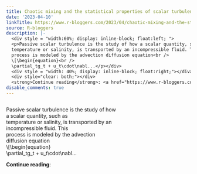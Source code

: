 ```yaml
---
title: Chaotic mixing and the statistical properties of scalar turbulence
date: '2023-04-10'
linkTitle: https://www.r-bloggers.com/2023/04/chaotic-mixing-and-the-statistical-properties-of-scalar-turbulence/
source: R-bloggers
description: |-
  <div style = "width:60%; display: inline-block; float:left; ">
  <p>Passive scalar turbulence is the study of how a scalar quantity, such as<br />
  temperature or salinity, is transported by an incompressible fluid. This<br />
  process is modeled by the advection diffusion equation<br />
  \[\begin{equation}<br />
  \partial_tg_t + u_t\cdot\nabl...</p></div>
  <div style = "width: 40%; display: inline-block; float:right;"></div>
  <div style="clear: both;"></div>
  <strong>Continue reading</strong>: <a href="https://www.r-bloggers.com/2023/04/chaotic-mixing-and-the-statistical-properties-of-scalar-turbulenc ...
disable_comments: true
---
```

<div style = "width:60%; display: inline-block; float:left; ">
<p>Passive scalar turbulence is the study of how a scalar quantity, such as<br />
temperature or salinity, is transported by an incompressible fluid. This<br />
process is modeled by the advection diffusion equation<br />
\[\begin{equation}<br />
\partial_tg_t + u_t\cdot\nabl...</p></div>
<div style = "width: 40%; display: inline-block; float:right;"></div>
<div style="clear: both;"></div>
<strong>Continue reading</strong>: <a href="https://www.r-bloggers.com/2023/04/chaotic-mixing-and-the-statistical-properties-of-scalar-turbulenc ...
